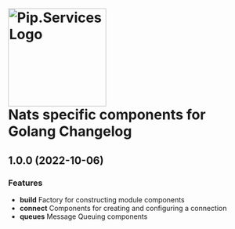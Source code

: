 # <img src="https://uploads-ssl.webflow.com/5ea5d3315186cf5ec60c3ee4/5edf1c94ce4c859f2b188094_logo.svg" alt="Pip.Services Logo" width="200"> <br/> Nats specific components for Golang Changelog

## <a name="1.0.0"></a> 1.0.0 (2022-10-06)

### Features
* **build** Factory for constructing module components
* **connect** Components for creating and configuring a connection
* **queues** Message Queuing components